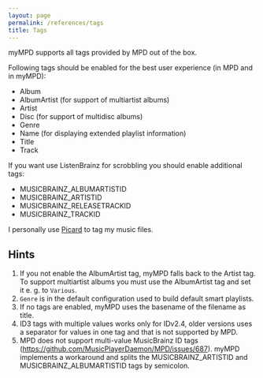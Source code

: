 ```yaml
---
layout: page
permalink: /references/tags
title: Tags
---
```


myMPD supports all tags provided by MPD out of the box.

Following tags should be enabled for the best user experience (in MPD and in myMPD):

- Album
- AlbumArtist (for support of multiartist albums)
- Artist
- Disc (for support of multidisc albums)
- Genre
- Name (for displaying extended playlist information)
- Title
- Track

If you want use ListenBrainz for scrobbling you should enable additional tags:

- MUSICBRAINZ_ALBUMARTISTID
- MUSICBRAINZ_ARTISTID
- MUSICBRAINZ_RELEASETRACKID
- MUSICBRAINZ_TRACKID

I personally use [Picard](https://picard.musicbrainz.org/) to tag my music files.

## Hints

1. If you not enable the AlbumArtist tag, myMPD falls back to the Artist tag. To support multiartist albums you must use the AlbumArtist tag and set it e. g. to `Various`.
2. `Genre` is in the default configuration used to build default smart playlists.
3. If no tags are enabled, myMPD uses the basename of the filename as title.
4. ID3 tags with multiple values works only for IDv2.4, older versions uses a separator for values in one tag and that is not supported by MPD.
5. MPD does not support multi-value MusicBrainz ID tags (https://github.com/MusicPlayerDaemon/MPD/issues/687). myMPD implements a workaround and splits the MUSICBRAINZ_ARTISTID and MUSICBRAINZ_ALBUMARTISTID tags by semicolon.

